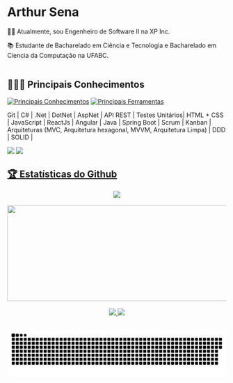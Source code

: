 # Arthur Sena
 
🧑‍💻 Atualmente, sou Engenheiro de Software II na XP Inc.

📚 Estudante de Bacharelado em Ciência e Tecnologia e Bacharelado em Ciencia da Computação na UFABC.
<br></br>


<h2>👨🏾‍💻 Principais Conhecimentos</h2>

[![Principais Conhecimentos](https://skillicons.dev/icons?i=cs,dotnet,postgres,mongodb,mysql,js,ts,react,angular,nodejs,html,css,java,spring)](https://skillicons.dev)
[![Principais Ferramentas](https://skillicons.dev/icons?i=git,postman,azure,vscode,visualstudio,bootstrap,figma)](https://skillicons.dev)

Git | C# | .Net | DotNet | AspNet | API REST | Testes Unitários| HTML + CSS | JavaScript | ReactJs | Angular | Java | Spring Boot | Scrum | Kanban | Arquiteturas (MVC, Arquitetura hexagonal, MVVM, Arquitetura Limpa) | DDD | SOLID |
</p>
 <a href="https://www.linkedin.com/in/arthur-sena-9811861b3/" target="_blank"><img src="https://img.shields.io/badge/-LinkedIn-%230077B5?style=for-the-badge&logo=linkedin&logoColor=white" target="_blank"></a> 
 <a href = "mailto:asassena@yahoo.com.br"><img src="https://img.shields.io/badge/-Gmail-%23333?style=for-the-badge&logo=gmail&logoColor=white" target="_blank"></a>

 
<a href="https://github.com/ryo-ma/github-profile-trophy"><h2>🏆 Estatísticas do Github</h2></a>
<div align="center">
  <img src="https://github-profile-trophy.vercel.app/?username=Arthur-Sena&title=Repositories,MultipleLang,Commits,Experience,Followers,PullRequest&margin-w=30&column=-1&theme=onedark">
</div>
  
<p align="center">
  <img width="800" height="220" src="https://streak-stats.demolab.com?user=arthur-sena&theme=highcontrast&hide_border=true&border_radius=5&card_width=800">
</p>
<div align="center">
  <a href="https://github.com/arthur-sena">
  <img height="210" src="https://github-readme-stats.vercel.app/api?username=arthur-sena&show_icons=true&theme=highcontrast&include_all_commits=true&count_private=true"/>
  <img height="210" src="https://github-readme-stats.vercel.app/api/top-langs/?username=Arthur-Sena&size_weight=0.3&count_weight=0.3&langs_count=10&layout=compact&theme=highcontrast"/>
</div>
   
 ##

<p align="center">
  <img src="assets/github-snake.svg" alt="snake"/>
</p>







<!--
<img src="https://raw.githubusercontent.com/MicaelliMedeiros/micaellimedeiros/master/image/computer-illustration.png" alt="ilustração de um computador" min-width="300px" max-width="300px" width="300px" align="right">
--> 
<!--
<p align="center">  
  <img src="https://github-readme-stats.vercel.app/api/top-langs/?username=Arthur-Sena&size_weight=0.3&count_weight=0.3&langs_count=10&layout=compact&theme=onedark"/> 
</p>
--> 
